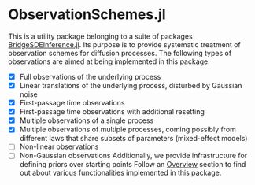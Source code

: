# ObservationSchemes.jl
This is a utility package belonging to a suite of packages
[BridgeSDEInference.jl](https://github.com/mmider/BridgeSDEInference.jl). Its
purpose is to provide systematic treatment of observation schemes for diffusion
processes. The following types of observations are aimed at being implemented in
this package:
- [x] Full observations of the underlying process
- [x] Linear translations of the underlying process, disturbed by Gaussian noise
- [x] First-passage time observations
- [x] First-passage time observations with additional resetting
- [x] Multiple observations of a single process
- [x] Multiple observations of multiple processes, coming possibly from different laws that share subsets of parameters (mixed-effect models)
- [ ] Non-linear observations
- [ ] Non-Gaussian observations
Additionally, we provide infrastructure for defining priors over starting points
Follow an [Overview](overview/observation_schemes) section to find out about
various functionalities implemented in this package.
